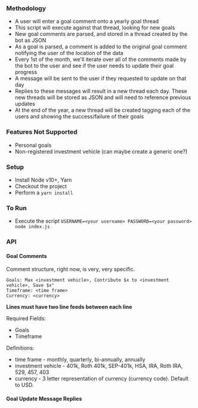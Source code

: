 
### Methodology

* A user will enter a goal comment onto a yearly goal thread
* This script will execute against that thread, looking for new goals
* New goal comments are parsed, and stored in a thread created by the bot as JSON
* As a goal is parsed, a comment is added to the original goal comment notifying the user of the location of the data
* Every 1st of the month, we'll iterate over all of the comments made by the bot to the user and see if the user needs to update their goal progress
* A message will be sent to the user if they requested to update on that day
* Replies to these messages will result in a new thread each day. These new threads will be stored as JSON and will need to reference previous updates
* At the end of the year, a new thread will be created tagging each of the users and showing the success/failure of their goals

### Features Not Supported
* Personal goals
* Non-registered investment vehicle (can maybe create a generic one?)

### Setup

* Install Node v10+, Yarn
* Checkout the project
* Perform a `yarn install`

### To Run

* Execute the script `USERNAME=<your username> PASSWORD=<your password> node index.js`


### API

#### Goal Comments
Comment structure, right now, is very, very specific.

```
Goals: Max <investment vehicle>, Contribute $x to <investment vehicle>, Save $x"
Timeframe: <time frame>
Currency: <currency>
```

**Lines must have two line feeds between each line**

Required Fields:
* Goals
* Timeframe

Definitions:
* time frame - monthly, quarterly, bi-annually, annually
* investment vehicle - 401k, Roth 401k, SEP-401k, HSA, IRA, Roth IRA, 529, 457, 403
* currency - 3 letter representation of currency (currency code). Default to USD.

#### Goal Update Message Replies
